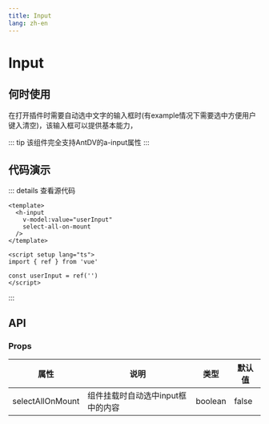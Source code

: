 ```yaml
---
title: Input
lang: zh-en
---
```

# Input

## 何时使用

在打开插件时需要自动选中文字的输入框时(有example情况下需要选中方便用户键入清空)，该输入框可以提供基本能力，

::: tip
该组件完全支持AntDV的a-input属性
:::

## 代码演示

<div>
  <h-input
    select-all-on-mount
    @blur="cronChange"
  />
</div>

::: details 查看源代码

```vue
<template>
  <h-input
    v-model:value="userInput"
    select-all-on-mount
  />
</template>

<script setup lang="ts">
import { ref } from 'vue'

const userInput = ref('')
</script>

```

:::

## API

### Props

| 属性             | 说明                              | 类型    | 默认值 |
| ---------------- | --------------------------------- | ------- | ------ |
| selectAllOnMount | 组件挂载时自动选中input框中的内容 | boolean | false  |
